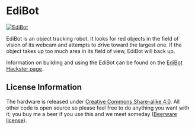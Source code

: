 EdiBot
======

[![EdiBot](https://hackster.imgix.net/uploads/cover_image/file/47727/IMG_8434.JPG)](https://www.hackster.io/ShawnHymel/edibot)

EdiBot is an object tracking robot. It looks for red objects in the field of vision of its webcam and attempts to drive toward the largest one. If the object takes up too much area in its field of view, EdiBot will back up.

Information on building and using the EdiBot can be found on the [EdiBot Hackster page](https://www.hackster.io/ShawnHymel/edibot).

License Information
-------------------
The hardware is released under [Creative Commons Share-alike 4.0](https://creativecommons.org/licenses/by-sa/4.0/).
All other code is open source so please feel free to do anything you want with it; you buy me a beer if you use this and we meet someday ([Beerware license](http://en.wikipedia.org/wiki/Beerware)).